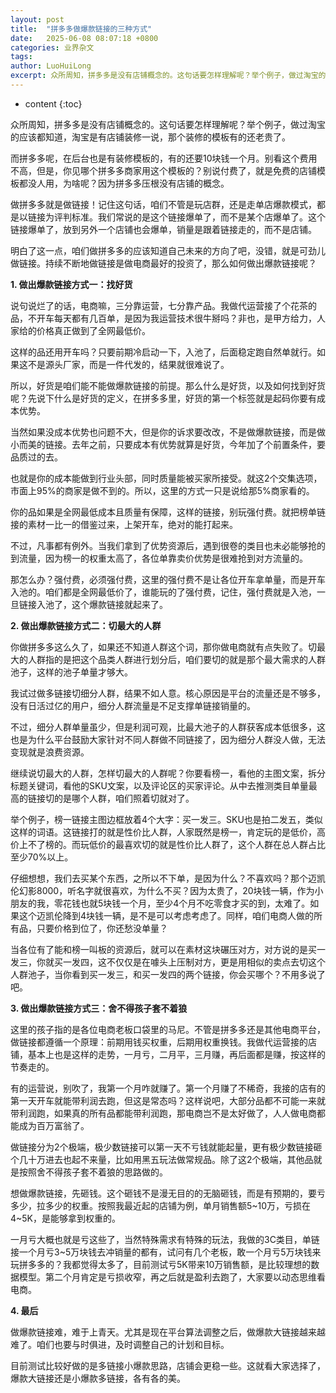 ```yaml
---
layout: post
title:  "拼多多做爆款链接的三种方式"
date:   2025-06-08 08:07:18 +0800
categories: 业界杂文
tags: 
author: LuoHuiLong
excerpt: 众所周知，拼多多是没有店铺概念的。这句话要怎样理解呢？举个例子，做过淘宝的应该都知道，淘宝是有店铺装修一说，那个装修的模板有的还老贵了。做拼多多就是做链接！记住这句话，咱们不管是玩店群，还是走单店爆款模式，都是以链接为评判标准。我们常说的是这个链接爆单了，而不是某个店爆单了。这个链接爆单了，放到另外一个店铺也会爆单，销量是跟着链接走的，而不是店铺。
---
```


* content
{:toc}


众所周知，拼多多是没有店铺概念的。这句话要怎样理解呢？举个例子，做过淘宝的应该都知道，淘宝是有店铺装修一说，那个装修的模板有的还老贵了。

而拼多多呢，在后台也是有装修模板的，有的还要10块钱一个月。别看这个费用不高，但是，你见哪个拼多多商家用这个模板的？别说付费了，就是免费的店铺模板都没人用，为啥呢？因为拼多多压根没有店铺的概念。

做拼多多就是做链接！记住这句话，咱们不管是玩店群，还是走单店爆款模式，都是以链接为评判标准。我们常说的是这个链接爆单了，而不是某个店爆单了。这个链接爆单了，放到另外一个店铺也会爆单，销量是跟着链接走的，而不是店铺。

明白了这一点，咱们做拼多多的应该知道自己未来的方向了吧，没错，就是可劲儿做链接。持续不断地做链接是做电商最好的投资了，那么如何做出爆款链接呢？

 **1. 做出爆款链接方式一：找好货**

说句说烂了的话，电商嘛，三分靠运营，七分靠产品。我做代运营接了个花茶的品，不开车每天都有几百单，是因为我运营技术很牛掰吗？非也，是甲方给力，人家给的价格真正做到了全网最低价。

这样的品还用开车吗？只要前期冷启动一下，入池了，后面稳定跑自然单就行。如果这不是源头厂家，而是一件代发的，结果就很难说了。

所以，好货是咱们能不能做爆款链接的前提。那么什么是好货，以及如何找到好货呢？先说下什么是好货的定义，在拼多多里，好货的第一个标签就是起码你要有成本优势。

当然如果没成本优势也问题不大，但是你的诉求要改改，不是做爆款链接，而是做小而美的链接。去年之前，只要成本有优势就算是好货，今年加了个前置条件，要品质过的去。

也就是你的成本能做到行业头部，同时质量能被买家所接受。就这2个交集选项，市面上95%的商家是做不到的。所以，这里的方式一只是说给那5%商家看的。

你的品如果是全网最低成本且质量有保障，这样的链接，别玩强付费。就把榜单链接的素材一比一的借鉴过来，上架开车，绝对的能打起来。

不过，凡事都有例外。当我们拿到了优势资源后，遇到很卷的类目也未必能够抢的到流量，因为榜一的权重太高了，各位单靠卖价优势是很难抢到对方流量的。

那怎么办？强付费，必须强付费，这里的强付费不是让各位开车拿单量，而是开车入池的。咱们都是全网最低价了，谁能玩的了强付费，记住，强付费就是入池，一旦链接入池了，这个爆款链接就起来了。

 **2. 做出爆款链接方式二：切最大的人群**

你做拼多多这么久了，如果还不知道人群这个词，那你做电商就有点失败了。切最大的人群指的是把这个品类人群进行划分后，咱们要切的就是那个最大需求的人群池子，这样的池子单量才够大。

我试过做多链接切细分人群，结果不如人意。核心原因是平台的流量还是不够多，没有日活过亿的用户，细分人群流量是不足支撑单链接销量的。

不过，细分人群单量虽少，但是利润可观，比最大池子的人群获客成本低很多，这也是为什么平台鼓励大家针对不同人群做不同链接了，因为细分人群没人做，无法变现就是浪费资源。

继续说切最大的人群，怎样切最大的人群呢？你要看榜一，看他的主图文案，拆分标题关键词，看他的SKU文案，以及评论区的买家评论。从中去推测类目单量最高的链接切的是哪个人群，咱们照着切就对了。

举个例子，榜一链接主图边框放着4个大字：买一发三。SKU也是拍二发五，类似这样的词语。这链接打的就是性价比人群，人家既然是榜一，肯定玩的是低价，高价上不了榜的。而玩低价的最喜欢切的就是性价比人群了，这个人群在总人群占比至少70%以上。

仔细想想，我们去买某个东西，之所以不下单，是因为什么？不喜欢吗？那个迈凯伦幻影8000，听名字就很喜欢，为什么不买？因为太贵了，20块钱一辆，作为小朋友的我，零花钱也就5块钱一个月，至少4个月不吃零食才买的到，太难了。如果这个迈凯伦降到4块钱一辆，是不是可以考虑考虑了。同样，咱们电商人做的所有品，只要价格到位了，你还愁没单量？

当各位有了能和榜一叫板的资源后，就可以在素材这块碾压对方，对方说的是买一发三，你就买一发四，这不仅仅是在噱头上压制对方，更是用相似的卖点去切这个人群池子，当你看到买一发三，和买一发四的两个链接，你会买哪个？不用多说了吧。

 **3. 做出爆款链接方式三：舍不得孩子套不着狼**

这里的孩子指的是各位电商老板口袋里的马尼。不管是拼多多还是其他电商平台，做链接都遵循一个原理：前期用钱买权重，后期用权重换钱。我做代运营接的店铺，基本上也是这样的走势，一月亏，二月平，三月赚，再后面都是赚，按这样的节奏走的。

有的运营说，别吹了，我第一个月咋就赚了。第一个月赚了不稀奇，我接的店有的第一天开车就能带利润去跑，但这是常态吗？这样说吧，大部分品都不可能一来就带利润跑，如果真的所有品都能带利润跑，那电商岂不是太好做了，人人做电商都能成为百万富翁了。

做链接分为2个极端，极少数链接可以第一天不亏钱就能起量，更有极少数链接砸个几十万进去也起不来量，比如用黑五玩法做常规品。除了这2个极端，其他品就是按照舍不得孩子套不着狼的思路做的。

想做爆款链接，先砸钱。这个砸钱不是漫无目的的无脑砸钱，而是有预期的，要亏多少，拉多少的权重。按照我最近起的店铺为例，单月销售额5~10万，亏损在4~5K，是能够拿到权重的。

一月亏大概也就是亏这些了，当然特殊需求有特殊的玩法，我做的3C类目，单链接一个月亏3~5万块钱去冲销量的都有，试问有几个老板，敢一个月亏5万块钱来玩拼多多的？我都觉得太多了，目前测试亏5K带来10万销售额，是比较理想的数据模型。第二个月肯定是亏损收窄，再之后就是盈利去跑了，大家要以动态思维看电商。

 **4. 最后**

做爆款链接难，难于上青天。尤其是现在平台算法调整之后，做爆款大链接越来越难了。咱们也要与时俱进，及时调整自己的计划和目标。

目前测试比较好做的是多链接小爆款思路，店铺会更稳一些。这就看大家选择了，爆款大链接还是小爆款多链接，各有各的美。